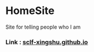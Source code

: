 # HomeSite
Site for telling people who I am
### Link : [sclf-xingshu.github.io](https://sclf-xingshu.github.io/home)
